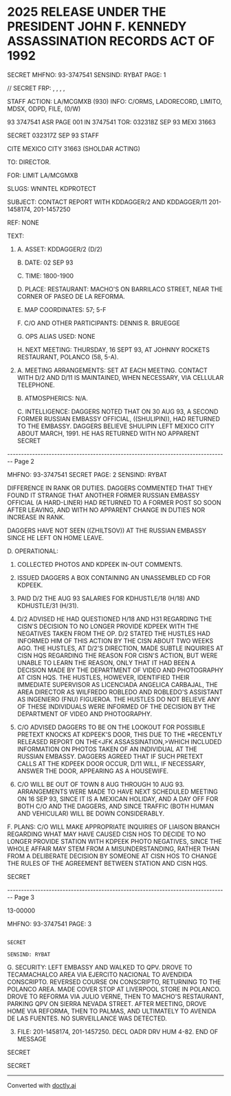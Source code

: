 # 2025 RELEASE UNDER THE PRESIDENT JOHN F. KENNEDY ASSASSINATION RECORDS ACT OF 1992

SECRET
MHFNO: 93-3747541 SENSIND: RYBAT PAGE: 1

// SECRET FRP: , , , ,

STAFF
ACTION: LA/MCGMXB (930) INFO: C/ORMS, LADORECORD, LIMITO, MDSX, ODPD, FILE, (0/W)

93 3747541 ASR PAGE 001 IN 3747541
TOR: 032318Z SEP 93 MEXI 31663

SECRET 032317Z SEP 93 STAFF

CITE MEXICO CITY 31663 (SHOLDAR ACTING)

TO: DIRECTOR.

FOR: LIMIT LA/MCGMXB

SLUGS: WNINTEL KDPROTECT

SUBJECT: CONTACT REPORT WITH KDDAGGER/2 AND KDDAGGER/11
201-1458174, 201-1457250

REF: NONE

TEXT:

1. A. ASSET: KDDAGGER/2 (D/2)

   B. DATE: 02 SEP 93

   C. TIME: 1800-1900

   D. PLACE: RESTAURANT: MACHO'S ON BARRILACO STREET, NEAR THE CORNER OF PASEO DE LA REFORMA.

   E. MAP COORDINATES: 57; 5-F

   F. C/O AND OTHER PARTICIPANTS: DENNIS R. BRUEGGE

   G. OPS ALIAS USED: NONE

   H. NEXT MEETING: THURSDAY, 16 SEPT 93, AT JOHNNY ROCKETS RESTAURANT, POLANCO (58, 5-A).

2. A. MEETING ARRANGEMENTS: SET AT EACH MEETING. CONTACT WITH D/2 AND D/11 IS MAINTAINED, WHEN NECESSARY, VIA CELLULAR TELEPHONE.

   B. ATMOSPHERICS: N/A.

   C. INTELLIGENCE: DAGGERS NOTED THAT ON 30 AUG 93, A SECOND FORMER RUSSIAN EMBASSY OFFICIAL, ((SHULIPIN)), HAD RETURNED TO THE EMBASSY. DAGGERS BELIEVE SHULIPIN LEFT MEXICO CITY ABOUT MARCH, 1991. HE HAS RETURNED WITH NO APPARENT
   SECRET


-------------------------------------------------------------------------------- Page 2

MHFNO: 93-3747541                                                 SECRET                                          PAGE: 2
SENSIND: RYBAT

DIFFERENCE IN RANK OR DUTIES. DAGGERS COMMENTED THAT THEY
FOUND IT STRANGE THAT ANOTHER FORMER RUSSIAN EMBASSY OFFICIAL
(A HARD-LINER) HAD RETURNED TO A FORMER POST SO SOON AFTER
LEAVING, AND WITH NO APPARENT CHANGE IN DUTIES NOR INCREASE IN
RANK.

DAGGERS HAVE NOT SEEN ((ZHILTSOV)) AT THE RUSSIAN
EMBASSY SINCE HE LEFT ON HOME LEAVE.

D. OPERATIONAL:

1. COLLECTED PHOTOS AND KDPEEK IN-OUT COMMENTS.
2. ISSUED DAGGERS A BOX CONTAINING AN UNASSEMBLED
   CD FOR KDPEEK.
3. PAID D/2 THE AUG 93 SALARIES FOR KDHUSTLE/18
   (H/18) AND KDHUSTLE/31 (H/31).

4. D/2 ADVISED HE HAD QUESTIONED H/18 AND H31
   REGARDING THE CISN'S DECISION TO NO LONGER PROVIDE KDPEEK WITH
   THE NEGATIVES TAKEN FROM THE OP. D/2 STATED THE HUSTLES HAD
   INFORMED HIM OF THIS ACTION BY THE CISN ABOUT TWO WEEKS AGO.
   THE HUSTLES, AT D/2'S DIRECTION, MADE SUBTLE INQUIRIES AT CISN
   HQS REGARDING THE REASON FOR CISN'S ACTION, BUT WERE UNABLE TO
   LEARN THE REASON, ONLY THAT IT HAD BEEN A DECISION MADE BY THE
   DEPARTMENT OF VIDEO AND PHOTOGRAPHY AT CISN HQS. THE HUSTLES,
   HOWEVER, IDENTIFIED THEIR IMMEDIATE SUPERVISOR AS LICENCIADA
   ANGELICA CARBAJAL, THE AREA DIRECTOR AS WILFREDO ROBLEDO AND
   ROBLEDO'S ASSISTANT AS INGENIERO (FNU) FIGUEROA. THE HUSTLES
   DO NOT BELIEVE ANY OF THESE INDIVIDUALS WERE INFORMED OF THE
   DECISION BY THE DEPARTMENT OF VIDEO AND PHOTOGRAPHY.

5. C/O ADVISED DAGGERS TO BE ON THE LOOKOUT FOR
   POSSIBLE PRETEXT KNOCKS AT KDPEEK'S DOOR, THIS DUE TO THE
   *RECENTLY RELEASED REPORT ON THE<JFK ASSASSINATION,>WHICH
   INCLUDED INFORMATION ON PHOTOS TAKEN OF AN INDIVIDUAL AT THE
   RUSSIAN EMBASSY. DAGGERS AGREED THAT IF SUCH PRETEXT CALLS AT
   THE KDPEEK DOOR OCCUR, D/11 WILL, IF NECESSARY, ANSWER THE
   DOOR, APPEARING AS A HOUSEWIFE.

6. C/O WILL BE OUT OF TOWN 8 AUG THROUGH 10 AUG 93.
   ARRANGEMENTS WERE MADE TO HAVE NEXT SCHEDULED MEETING ON 16 SEP
   93, SINCE IT IS A MEXICAN HOLIDAY, AND A DAY OFF FOR BOTH C/O
   AND THE DAGGERS, AND SINCE TRAFFIC (BOTH HUMAN AND VEHICULAR)
   WILL BE DOWN CONSIDERABLY.

F. PLANS: C/O WILL MAKE APPROPRIATE INQUIRIES OF
LIAISON BRANCH REGARDING WHAT MAY HAVE CAUSED CISN HOS TO
DECIDE TO NO LONGER PROVIDE STATION WITH KDPEEK PHOTO
NEGATIVES, SINCE THE WHOLE AFFAIR MAY STEM FROM A
MISUNDERSTANDING, RATHER THAN FROM A DELIBERATE DECISION BY
SOMEONE AT CISN HOS TO CHANGE THE RULES OF THE AGREEMENT
BETWEEN STATION AND CISN HQS.

SECRET


-------------------------------------------------------------------------------- Page 3

13-00000

MHFNO: 93-3747541                                                                                                                 PAGE: 3

                                                                           SECRET
                                                                           SENSIND: RYBAT

G. SECURITY: LEFT EMBASSY AND WALKED TO QPV. DROVE
TO TECAMACHALCO AREA VIA EJERCITO NACIONAL TO AVENDIDA
CONSCRIPTO. REVERSED COURSE ON CONSCRIPTO, RETURNING TO THE
POLANCO AREA. MADE COVER STOP AT LIVERPOOL STORE IN POLANCO.
DROVE TO REFORMA VIA JULIO VERNE, THEN TO MACHO'S RESTAURANT,
PARKING QPV ON SIERRA NEVADA STREET. AFTER MEETING, DROVE HOME
VIA REFORMA, THEN TO PALMAS, AND ULTIMATELY TO AVENIDA DE LAS
FUENTES. NO SURVEILLANCE WAS DETECTED.

3. FILE: 201-1458174, 201-1457250. DECL OADR DRV HUM
   4-82.
   END OF MESSAGE

SECRET

SECRET


---
Converted with [doctly.ai](https://doctly.ai)
